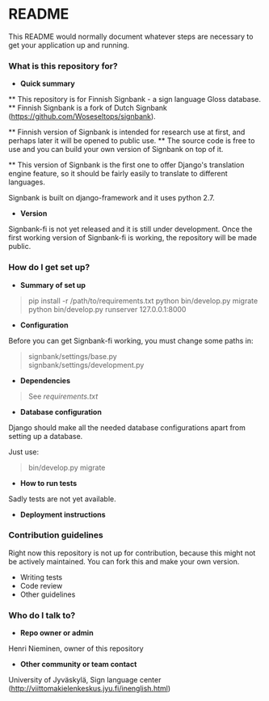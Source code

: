 # README #

This README would normally document whatever steps are necessary to get your application up and running.

### What is this repository for? ###

* **Quick summary**

** This repository is for Finnish Signbank - a sign language Gloss database.
** Finnish Signbank is a fork of Dutch Signbank (https://github.com/Woseseltops/signbank).

** Finnish version of Signbank is intended for research use at first, and perhaps later it will be opened to public use.
** The source code is free to use and you can build your own version of Signbank on top of it.

** This version of Signbank is the first one to offer Django's translation engine feature, so it should be fairly easily to translate to different languages.

Signbank is built on django-framework and it uses python 2.7.

* **Version**

Signbank-fi is not yet released and it is still under development.
Once the first working version of Signbank-fi is working, the repository will be made public.

### How do I get set up? ###

* **Summary of set up**

> pip install -r /path/to/requirements.txt
> python bin/develop.py migrate
> python bin/develop.py runserver 127.0.0.1:8000

* **Configuration**

Before you can get Signbank-fi working, you must change some paths in:  
> signbank/settings/base.py  
> signbank/settings/development.py                              

* **Dependencies**

> See *requirements.txt*

* **Database configuration**

Django should make all the needed database configurations apart from setting up a database.

Just use:
> bin/develop.py migrate

* **How to run tests**

Sadly tests are not yet available.

* **Deployment instructions**

### Contribution guidelines ###

Right now this repository is not up for contribution, because this might not be actively maintained. You can fork this and make your own version.

* Writing tests
* Code review
* Other guidelines

### Who do I talk to? ###

* **Repo owner or admin**

Henri Nieminen, owner of this repository

* **Other community or team contact**

University of Jyväskylä, Sign language center (http://viittomakielenkeskus.jyu.fi/inenglish.html)